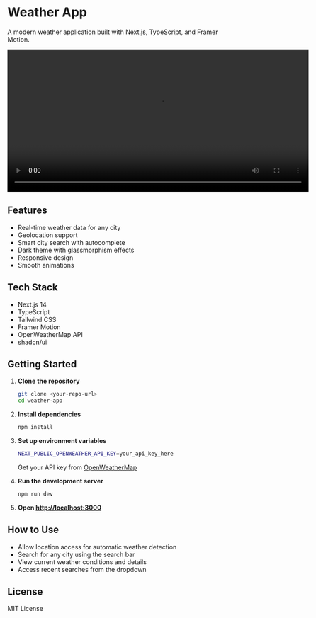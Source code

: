 # Weather App

A modern weather application built with Next.js, TypeScript, and Framer Motion.

<video src="/Demo.mp4" controls width="680" height="322"></video>

## Features

- Real-time weather data for any city
- Geolocation support
- Smart city search with autocomplete
- Dark theme with glassmorphism effects
- Responsive design
- Smooth animations

## Tech Stack

- Next.js 14
- TypeScript
- Tailwind CSS
- Framer Motion
- OpenWeatherMap API
- shadcn/ui

## Getting Started

1. **Clone the repository**
   ```bash
   git clone <your-repo-url>
   cd weather-app
   ```

2. **Install dependencies**
   ```bash
   npm install
   ```

3. **Set up environment variables**
   ```bash
   NEXT_PUBLIC_OPENWEATHER_API_KEY=your_api_key_here
   ```
   Get your API key from [OpenWeatherMap](https://openweathermap.org/api)

4. **Run the development server**
   ```bash
   npm run dev
   ```

5. **Open [http://localhost:3000](http://localhost:3000)**

## How to Use

- Allow location access for automatic weather detection
- Search for any city using the search bar
- View current weather conditions and details
- Access recent searches from the dropdown

## License

MIT License